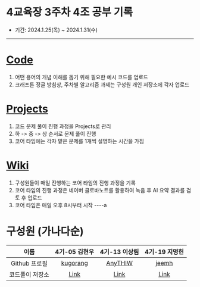 # 4교육장 3주차 4조 공부 기록
* 기간: 2024.1.25(목) ~ 2024.1.31(수)
----
# [Code](https://github.com/KraftonJungle4th/Classroom4_Week03_Team4_StudyNotes)
1. 어떤 용어의 개념 이해를 돕기 위해 필요한 예시 코드를 업로드
2. 크래프톤 정글 방침상, 주차별 알고리즘 과제는 구성원 개인 저장소에 각자 업로드

# [Projects](https://github.com/orgs/KraftonJungle4th/projects/7)
1. 코드 문제 풀이 진행 과정을 Projects로 관리
2. 하 -> 중 -> 상 순서로 문제 풀이 진행
3. 코어 타임에는 각자 맡은 문제를 1개씩 설명하는 시간을 가짐
 
# [Wiki](https://github.com/KraftonJungle4th/BreadcrumbsClassroom4_Week03_Team4_StudyNotes/wiki)
1. 구성원들이 매일 진행하는 코어 타임의 진행 과정을 기록
2. 코어 타임의 진행 과정은 네이버 클로바노트를 활용하여 녹음 후 AI 요약 결과를 검토 후 업로드
3. 코어 타임은 매일 오후 8시부터 시작
----a
# 구성원 (가나다순)
|이름|4기-05 김현우|4기-13 이상림|4기-19 지명헌|
|:---:|:---:|:---:|:---:|
|Github 프로필|[kugorang](https://github.com/kugorang)|[AnyTHIW](https://github.com/AnyTHIW)|[jeemh](https://github.com/jeemh)
|코드풀이 저장소|[Link](https://github.com/kugorang/BaekjoonHub)|[Link](https://github.com/AnyTHIW/JGCoding)|[Link](https://github.com/jeemh/MyProgramingPractice)
